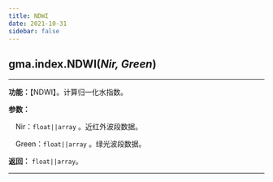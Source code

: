 ```yaml
---
title: NDWI
date: 2021-10-31
sidebar: false
---
```


## gma.index.**NDWI**(*Nir, Green*)

---

**功能：**【NDWI】。计算归一化水指数。

**参数：**

&emsp;Nir：`float||array` 。近红外波段数据。

&emsp;Green：`float||array` 。绿光波段数据。

**返回：** `float||array`。

---

